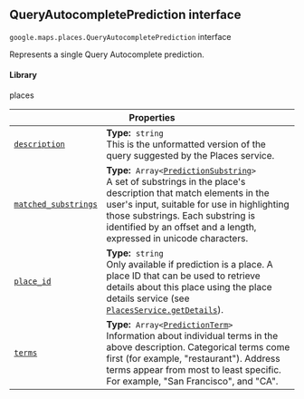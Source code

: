 
<h2 id="QueryAutocompletePrediction">QueryAutocompletePrediction interface</h2>
<p>
<code><span itemprop="path">google.maps.places</span>.<span itemprop="name">QueryAutocompletePrediction</span></code>
interface
</p>
<p>Represents a single Query Autocomplete prediction.</p>
<h4>Library</h4>
<p>places</p>
<div class="devsite-table-wrapper"><table class="properties responsive" summary="interface QueryAutocompletePrediction - Properties">
<thead>
<tr><th colspan="2">Properties</th>
</tr></thead>
<tbody>
<tr id="QueryAutocompletePrediction.description">
<td itemprop="property"><code><a class="secret-link" href="#QueryAutocompletePrediction.description"><span>description</span></a></code></td>
<td><div><strong>Type:</strong>&nbsp; <code>string</code></div>
<div class="desc">This is the unformatted version of the query suggested by the Places service.</div></td>
</tr>
<tr id="QueryAutocompletePrediction.matched_substrings">
<td itemprop="property"><code><a class="secret-link" href="#QueryAutocompletePrediction.matched_substrings"><span>matched_substrings</span></a></code></td>
<td><div><strong>Type:</strong>&nbsp; <code>Array&lt;<a href="PredictionSubstring.md">PredictionSubstring</a>&gt;</code></div>
<div class="desc">A set of substrings in the place's description that match elements in the user's input, suitable for use in highlighting those substrings. Each substring is identified by an offset and a length, expressed in unicode characters.</div></td>
</tr>
<tr id="QueryAutocompletePrediction.place_id">
<td itemprop="property"><code><a class="secret-link" href="#QueryAutocompletePrediction.place_id"><span>place_id</span></a></code></td>
<td><div><strong>Type:</strong>&nbsp; <code>string</code></div>
<div class="desc">Only available if prediction is a place. A place ID that can be used to retrieve details about this place using the place details service (see <code><a href="https://developers.google.com/maps/documentation/javascript/reference/places-service#PlacesService.getDetails">PlacesService.getDetails</a></code>).</div></td>
</tr>
<tr id="QueryAutocompletePrediction.terms">
<td itemprop="property"><code><a class="secret-link" href="#QueryAutocompletePrediction.terms"><span>terms</span></a></code></td>
<td><div><strong>Type:</strong>&nbsp; <code>Array&lt;<a href="PredictionTerm.md">PredictionTerm</a>&gt;</code></div>
<div class="desc">Information about individual terms in the above description. Categorical terms come first (for example, "restaurant"). Address terms appear from most to least specific. For example, "San Francisco", and "CA".</div></td>
</tr>
</tbody>
</table></div>
